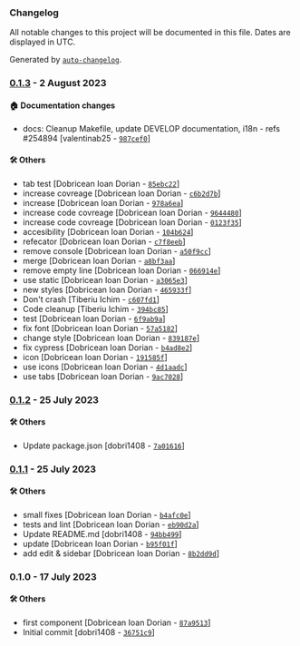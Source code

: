 ### Changelog

All notable changes to this project will be documented in this file. Dates are displayed in UTC.

Generated by [`auto-changelog`](https://github.com/CookPete/auto-changelog).

### [0.1.3](https://github.com/eea/volto-citation/compare/0.1.2...0.1.3) - 2 August 2023

#### :house: Documentation changes

- docs: Cleanup Makefile, update DEVELOP documentation, i18n - refs #254894 [valentinab25 - [`987cef0`](https://github.com/eea/volto-citation/commit/987cef0334372e3f119a6d35bd2a2fdb0c403b79)]

#### :hammer_and_wrench: Others

- tab test [Dobricean Ioan Dorian - [`85ebc22`](https://github.com/eea/volto-citation/commit/85ebc22c31481f2cc80ef9248f3880c58d8c5796)]
- increase covreage [Dobricean Ioan Dorian - [`c6b2d7b`](https://github.com/eea/volto-citation/commit/c6b2d7b512cbc047e6fa5c5bb5045dcce56672c6)]
- increase [Dobricean Ioan Dorian - [`978a6ea`](https://github.com/eea/volto-citation/commit/978a6ea3ef35a19fd891167a23c6ff7d575c4ead)]
- increase code covreage [Dobricean Ioan Dorian - [`9644480`](https://github.com/eea/volto-citation/commit/964448028b2e32b82a8313a003567365ac9455cf)]
- increase code covreage [Dobricean Ioan Dorian - [`0123f35`](https://github.com/eea/volto-citation/commit/0123f35ce0fd39422e0bbdc38c36ee8e38486908)]
- accesibility [Dobricean Ioan Dorian - [`104b624`](https://github.com/eea/volto-citation/commit/104b624c77682f4599b48cc93aefc29d56adef92)]
- refecator [Dobricean Ioan Dorian - [`c7f8eeb`](https://github.com/eea/volto-citation/commit/c7f8eeb574ec9230e4a1bf2736b6a27375b186c1)]
- remove console [Dobricean Ioan Dorian - [`a50f9cc`](https://github.com/eea/volto-citation/commit/a50f9cca891fa11417936bd0ea615ca1ad557a32)]
- merge [Dobricean Ioan Dorian - [`a8bf3aa`](https://github.com/eea/volto-citation/commit/a8bf3aa3f8765669db598ca62fe76bd35efeea43)]
- remove empty line [Dobricean Ioan Dorian - [`066914e`](https://github.com/eea/volto-citation/commit/066914ef76010cce4f5a1f2cb97ada7afd7d9353)]
- use static [Dobricean Ioan Dorian - [`a3065e3`](https://github.com/eea/volto-citation/commit/a3065e38bd528bfd0f008a6aa76101597d7376e3)]
- new styles [Dobricean Ioan Dorian - [`465933f`](https://github.com/eea/volto-citation/commit/465933fe4b7f89b2054373572b521799f213371a)]
- Don't crash [Tiberiu Ichim - [`c607fd1`](https://github.com/eea/volto-citation/commit/c607fd1708f1abc20500d7985a5a44272cecd226)]
- Code cleanup [Tiberiu Ichim - [`394bc85`](https://github.com/eea/volto-citation/commit/394bc853429626fe863c069500bf22e7e60b86c4)]
- test [Dobricean Ioan Dorian - [`6f9ab9a`](https://github.com/eea/volto-citation/commit/6f9ab9abf379cd91a613f93cf9a7797cb0afbe10)]
- fix font [Dobricean Ioan Dorian - [`57a5182`](https://github.com/eea/volto-citation/commit/57a51828a38bd3f628f201f0db855280a6a08794)]
- change style [Dobricean Ioan Dorian - [`839187e`](https://github.com/eea/volto-citation/commit/839187e9beaf0e5fcaa7ae79f8d67cea240436ff)]
- fix cypress [Dobricean Ioan Dorian - [`b4ad8e2`](https://github.com/eea/volto-citation/commit/b4ad8e25e048426155fac5007d05df11dc23a601)]
- icon [Dobricean Ioan Dorian - [`191585f`](https://github.com/eea/volto-citation/commit/191585f49cb007537e288b0280aff143949da767)]
- use icons [Dobricean Ioan Dorian - [`4d1aadc`](https://github.com/eea/volto-citation/commit/4d1aadc660c7ef4434793d532ff1cb7be4e9e3f9)]
- use tabs [Dobricean Ioan Dorian - [`9ac7028`](https://github.com/eea/volto-citation/commit/9ac7028f892c2fec82b3ef63dbabca5798fb518c)]
### [0.1.2](https://github.com/eea/volto-citation/compare/0.1.1...0.1.2) - 25 July 2023

#### :hammer_and_wrench: Others

- Update package.json [dobri1408 - [`7a01616`](https://github.com/eea/volto-citation/commit/7a01616b4470bd90ffc2f79ee2fd853d7fc513ed)]
### [0.1.1](https://github.com/eea/volto-citation/compare/0.1.0...0.1.1) - 25 July 2023

#### :hammer_and_wrench: Others

- small fixes [Dobricean Ioan Dorian - [`b4afc0e`](https://github.com/eea/volto-citation/commit/b4afc0e3d561a2e92da136ec835140847d313c02)]
- tests and lint [Dobricean Ioan Dorian - [`eb90d2a`](https://github.com/eea/volto-citation/commit/eb90d2afd8fc210e62faab2dbcc063564a205dcf)]
- Update README.md [dobri1408 - [`94bb499`](https://github.com/eea/volto-citation/commit/94bb49936791f41860ef2829e0223e125d04469b)]
- update [Dobricean Ioan Dorian - [`b95f01f`](https://github.com/eea/volto-citation/commit/b95f01fb06513859c2960dc67f7fb8135d10eaf8)]
- add edit & sidebar [Dobricean Ioan Dorian - [`8b2dd9d`](https://github.com/eea/volto-citation/commit/8b2dd9d1ca701321bfe4ed32e58e86746874c551)]
### 0.1.0 - 17 July 2023

#### :hammer_and_wrench: Others

- first component [Dobricean Ioan Dorian - [`87a9513`](https://github.com/eea/volto-citation/commit/87a951353839226823eb2f29d2ff365de455c758)]
- Initial commit [dobri1408 - [`36751c9`](https://github.com/eea/volto-citation/commit/36751c9a84331be5f5bdbc3c3c9010c453aa8c85)]
